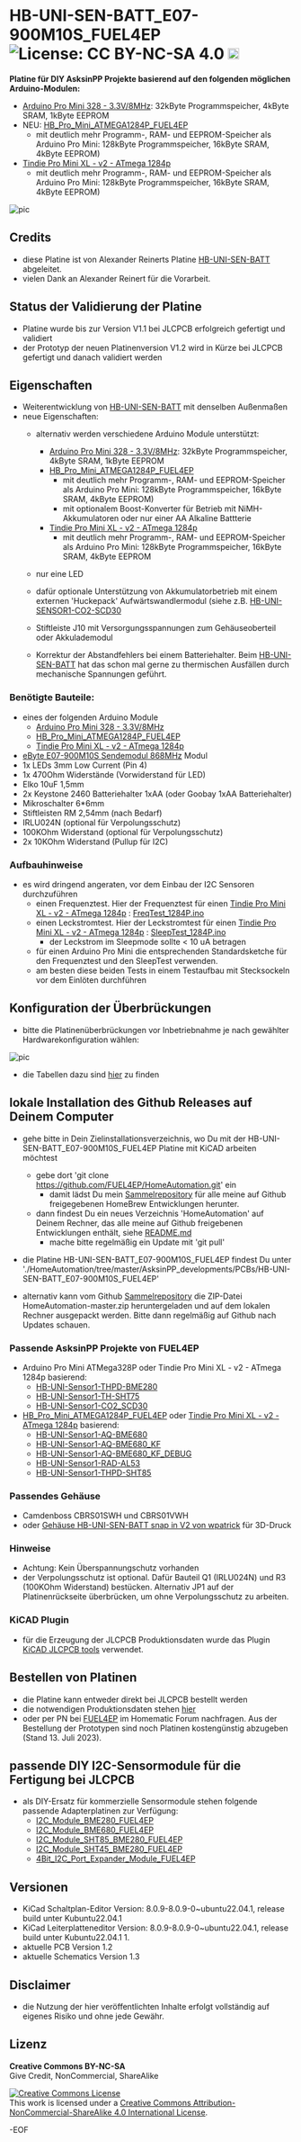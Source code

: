 # HB-UNI-SEN-BATT_E07-900M10S_FUEL4EP ![License: CC BY-NC-SA 4.0](https://img.shields.io/badge/License-CC%20BY--NC--SA%204.0-lightgrey.svg) <a href='https://ko-fi.com/FUEL4EP' target='_blank'><img height='20' style='border:0px;height:20px;' src='https://cdn.ko-fi.com/cdn/kofi1.png?v=2' border='0' alt='Buy Me a Coffee at ko-fi.com' /></a>

**Platine für DIY AsksinPP Projekte basierend auf den folgenden möglichen Arduino-Modulen:**
- [Arduino Pro Mini 328 - 3.3V/8MHz](https://www.sparkfun.com/arduino-pro-mini-328-3-3v-8mhz.html): 32kByte Programmspeicher, 4kByte SRAM, 1kByte EEPROM
- NEU: [HB_Pro_Mini_ATMEGA1284P_FUEL4EP](https://github.com/FUEL4EP/HomeAutomation/tree/master/AsksinPP_developments/PCBs/HB_Pro_Mini_ATMEGA1284P_FUEL4EP)
	+ mit deutlich mehr Programm-, RAM- und EEPROM-Speicher als Arduino Pro Mini: 128kByte Programmspeicher, 16kByte SRAM, 4kByte EEPROM)
- [Tindie Pro Mini XL - v2 - ATmega 1284p](https://www.tindie.com/products/prominimicros/pro-mini-xl-v2-atmega-1284p/)
	+ mit deutlich mehr Programm-, RAM- und EEPROM-Speicher als Arduino Pro Mini: 128kByte Programmspeicher, 16kByte SRAM, 4kByte EEPROM)


![pic](PNGs/HB-UNI-SEN-BATT_E07-900M10S_FUEL4EP_PCB_3D_top.png)

## Credits

- diese Platine ist von Alexander Reinerts Platine [HB-UNI-SEN-BATT](https://github.com/alexreinert/PCB/tree/master/HB-UNI-SEN-BATT) abgeleitet.
- vielen Dank an Alexander Reinert für die Vorarbeit.

## Status der Validierung der Platine

- Platine wurde bis zur Version V1.1 bei JLCPCB erfolgreich gefertigt und validiert
- der Prototyp der neuen Platinenversion V1.2 wird in Kürze bei JLCPCB gefertigt und danach validiert werden

## Eigenschaften

- Weiterentwicklung von [HB-UNI-SEN-BATT](https://github.com/alexreinert/PCB/tree/master/HB-UNI-SEN-BATT) mit denselben Außenmaßen
- neue Eigenschaften:
	+ alternativ werden verschiedene Arduino Module unterstützt:
		- [Arduino Pro Mini 328 - 3.3V/8MHz](https://www.sparkfun.com/arduino-pro-mini-328-3-3v-8mhz.html): 32kByte Programmspeicher, 4kByte SRAM, 1kByte EEPROM
		- [HB_Pro_Mini_ATMEGA1284P_FUEL4EP](https://github.com/FUEL4EP/HomeAutomation/tree/master/AsksinPP_developments/PCBs/HB_Pro_Mini_ATMEGA1284P_FUEL4EP)
			+ mit deutlich mehr Programm-, RAM- und EEPROM-Speicher als Arduino Pro Mini: 128kByte Programmspeicher, 16kByte SRAM, 4kByte EEPROM)
			+ mit optionalem Boost-Konverter für Betrieb mit NiMH-Akkumulatoren oder nur einer AA Alkaline Battterie
		- [Tindie Pro Mini XL - v2 - ATmega 1284p](https://www.tindie.com/products/prominimicros/pro-mini-xl-v2-atmega-1284p/)
			+ mit deutlich mehr Programm-, RAM- und EEPROM-Speicher als Arduino Pro Mini: 128kByte Programmspeicher, 16kByte SRAM, 4kByte EEPROM

    + nur eine LED
    + dafür optionale Unterstützung von Akkumulatorbetrieb mit einem externen 'Huckepack' Aufwärtswandlermodul (siehe z.B. [HB-UNI-SENSOR1-CO2-SCD30](https://github.com/FUEL4EP/HomeAutomation/tree/master/AsksinPP_developments/sketches/HB-UNI-Sensor1-CO2_SCD30)
    + Stiftleiste J10 mit Versorgungsspannungen zum Gehäuseoberteil oder Akkulademodul
    + Korrektur der Abstandfehlers bei einem Batteriehalter. Beim [HB-UNI-SEN-BATT](https://github.com/alexreinert/PCB/tree/master/HB-UNI-SEN-BATT) hat das schon mal gerne zu thermischen Ausfällen durch mechanische Spannungen geführt.

### Benötigte Bauteile:
* eines der folgenden Arduino Module
	- [Arduino Pro Mini 328 - 3.3V/8MHz](https://www.sparkfun.com/arduino-pro-mini-328-3-3v-8mhz.html)
	- [HB_Pro_Mini_ATMEGA1284P_FUEL4EP](https://github.com/FUEL4EP/HomeAutomation/tree/master/AsksinPP_developments/PCBs/HB_Pro_Mini_ATMEGA1284P_FUEL4EP)
	- [Tindie Pro Mini XL - v2 - ATmega 1284p](https://www.tindie.com/products/prominimicros/pro-mini-xl-v2-atmega-1284p/)
* [eByte E07-900M10S Sendemodul 868MHz](https://ebyteiot.com/products/ebyte-e07-900m10sti-cc1101-wireless-rf-module-868mhz-915mhz-ipex-stamp?_pos=2&_sid=bbf1d47dc&_ss=r) Modul
* 1x LEDs 3mm Low Current (Pin 4)
* 1x 470Ohm Widerstände (Vorwiderstand für LED)
* Elko 10uF 1,5mm
* 2x Keystone 2460 Batteriehalter 1xAA (oder Goobay 1xAA Batteriehalter)
* Mikroschalter 6*6mm
* Stiftleisten RM 2,54mm (nach Bedarf)
* IRLU024N (optional für Verpolungsschutz)
* 100KOhm Widerstand (optional für Verpolungsschutz)
* 2x 10KOhm Widerstand (Pullup für I2C)

### Aufbauhinweise

- es wird dringend angeraten, vor dem Einbau der I2C Sensoren durchzuführen
    + einen Frequenztest. Hier der Frequenztest für einen [Tindie Pro Mini XL - v2 - ATmega 1284p](https://www.tindie.com/products/prominimicros/pro-mini-xl-v2-atmega-1284p/) : [FreqTest_1284P.ino](../Supplements/FreqTest_1284P/FreqTest_1284P.ino)
    + einen Leckstromtest. Hier der Leckstromtest für einen [Tindie Pro Mini XL - v2 - ATmega 1284p](https://www.tindie.com/products/prominimicros/pro-mini-xl-v2-atmega-1284p/) : [SleepTest_1284P.ino](../Supplements/SleepTest_1284P/SleepTest_1284P.ino)
        + der Leckstrom im Sleepmode sollte < 10 uA betragen
    + für einen Arduino Pro Mini die entsprechenden Standardsketche für den Frequenztest und den SleepTest verwenden.
    + am besten diese beiden Tests in einem Testaufbau mit Stecksockeln vor dem Einlöten durchführen
    

## Konfiguration der Überbrückungen

- bitte die Platinenüberbrückungen vor Inbetriebnahme je nach gewählter Hardwarekonfiguration wählen:

![pic](./Jumper_settings/jumper_settings_HB-UNI-SEN-BATT_E07-900M10S_FUEL4EP.png)

- die Tabellen dazu sind [hier](./Jumper_settings) zu finden
    
## lokale Installation des Github Releases auf Deinem Computer

- gehe bitte in Dein Zielinstallationsverzeichnis, wo Du mit der HB-UNI-SEN-BATT_E07-900M10S_FUEL4EP Platine mit KiCAD arbeiten möchtest

  - gebe dort 'git clone https://github.com/FUEL4EP/HomeAutomation.git' ein
	  + damit lädst Du mein [Sammelrepository](https://github.com/FUEL4EP/HomeAutomation) für alle meine auf Github freigegebenen HomeBrew Entwicklungen herunter.
  - dann findest Du ein neues Verzeichnis 'HomeAutomation' auf Deinem Rechner, das alle meine auf Github freigebenen Entwicklungen enthält, siehe [README.md](https://github.com/FUEL4EP/HomeAutomation/blob/master/README.md)
  	+ mache bitte regelmäßig ein Update mit 'git pull'
 -	die Platine HB-UNI-SEN-BATT_E07-900M10S_FUEL4EP findest Du unter './HomeAutomation/tree/master/AsksinPP_developments/PCBs/HB-UNI-SEN-BATT_E07-900M10S_FUEL4EP'
 
- alternativ kann vom Github [Sammelrepository](https://github.com/FUEL4EP/HomeAutomation) die ZIP-Datei HomeAutomation-master.zip heruntergeladen und auf dem lokalen Rechner ausgepackt werden. Bitte dann regelmäßig auf Github nach Updates schauen.

### Passende AsksinPP Projekte von FUEL4EP
- Arduino Pro Mini ATMega328P oder Tindie Pro Mini XL - v2 - ATmega 1284p basierend:
    + [HB-UNI-Sensor1-THPD-BME280](https://github.com/FUEL4EP/HomeAutomation/tree/master/AsksinPP_developments/sketches/HB-UNI-Sensor1-THPD-BME280)
    + [HB-UNI-Sensor1-TH-SHT75](https://github.com/FUEL4EP/HomeAutomation/tree/master/AsksinPP_developments/sketches/HB-UNI-Sensor1-TH-SHT75)
     + [HB-UNI-Sensor1-CO2_SCD30](https://github.com/FUEL4EP/HomeAutomation/tree/master/AsksinPP_developments/sketches/HB-UNI-Sensor1-CO2_SCD30)
- [HB_Pro_Mini_ATMEGA1284P_FUEL4EP](https://github.com/FUEL4EP/HomeAutomation/tree/master/AsksinPP_developments/PCBs/HB_Pro_Mini_ATMEGA1284P_FUEL4EP) oder [Tindie Pro Mini XL - v2 - ATmega 1284p](https://www.tindie.com/products/prominimicros/pro-mini-xl-v2-atmega-1284p/) basierend:
     + [HB-UNI-Sensor1-AQ-BME680](https://github.com/FUEL4EP/HomeAutomation/tree/master/AsksinPP_developments/sketches/HB-UNI-Sensor1-AQ-BME680)
    + [HB-UNI-Sensor1-AQ-BME680_KF](https://github.com/FUEL4EP/HomeAutomation/tree/master/AsksinPP_developments/sketches/HB-UNI-Sensor1-AQ-BME680_KF)
    + [HB-UNI-Sensor1-AQ-BME680_KF_DEBUG](https://github.com/FUEL4EP/HomeAutomation/tree/master/AsksinPP_developments/sketches/HB-UNI-Sensor1-AQ-BME680_KF_DEBUG)
    + [HB-UNI-Sensor1-RAD-AL53](https://github.com/FUEL4EP/HomeAutomation/tree/master/AsksinPP_developments/sketches/HB-UNI-Sensor1-RAD-AL53)
    + [HB-UNI-Sensor1-THPD-SHT85](https://github.com/FUEL4EP/HomeAutomation/tree/master/AsksinPP_developments/sketches/HB-UNI-Sensor1-THPD-SHT85)

### Passendes Gehäuse
* Camdenboss CBRS01SWH und CBRS01VWH
* oder [Gehäuse HB-UNI-SEN-BATT snap in V2 von wpatrick](https://www.thingiverse.com/thing:3540481) für 3D-Druck

### Hinweise
* Achtung: Kein Überspannungschutz vorhanden
* der Verpolungsschutz ist optional. Dafür Bauteil Q1 (IRLU024N) und R3 (100KOhm Widerstand) bestücken. Alternativ JP1 auf der Platinenrückseite überbrücken, um ohne Verpolungsschutz zu arbeiten.

### KiCAD Plugin
- für die Erzeugung der JLCPCB Produktionsdaten wurde das Plugin [KiCAD JLCPCB tools](https://github.com/bouni/kicad-jlcpcb-tools) verwendet.


## Bestellen von Platinen

- die Platine kann entweder direkt bei JLCPCB bestellt werden
- die notwendigen Produktionsdaten stehen [hier](./jlcpcb/production_files/)
- oder per PN bei [FUEL4EP](https://homematic-forum.de/forum/ucp.php?i=pm&mode=compose&u=20685) im Homematic Forum nachfragen. Aus der Bestellung der Prototypen sind noch Platinen kostengünstig abzugeben (Stand 13. Juli 2023).
	
## passende DIY I2C-Sensormodule für die Fertigung bei JLCPCB
- als DIY-Ersatz für kommerzielle Sensormodule stehen folgende passende Adapterplatinen zur Verfügung:
	- [I2C_Module_BME280_FUEL4EP](https://github.com/FUEL4EP/HomeAutomation/tree/master/AsksinPP_developments/PCBs/I2C_Module_BME280_FUEL4EP)
	- [I2C_Module_BME680_FUEL4EP](https://github.com/FUEL4EP/HomeAutomation/tree/master/AsksinPP_developments/PCBs/I2C_Module_BME680_FUEL4EP)
	- [I2C_Module_SHT85_BME280_FUEL4EP](https://github.com/FUEL4EP/HomeAutomation/tree/master/AsksinPP_developments/PCBs/I2C_Module_SHT85_BME280_FUEL4EP)
	- [I2C_Module_SHT45_BME280_FUEL4EP](https://github.com/FUEL4EP/HomeAutomation/tree/master/AsksinPP_developments/PCBs/I2C_Module_SHT45_BME280_FUEL4EP)
	- [4Bit_I2C_Port_Expander_Module_FUEL4EP](https://github.com/FUEL4EP/HomeAutomation/tree/master/AsksinPP_developments/PCBs/4Bit_I2C_Port_Expander_Module_FUEL4EP)


## Versionen
- KiCad Schaltplan-Editor Version: 8.0.9-8.0.9-0~ubuntu22.04.1, release build unter Kubuntu22.04.1
- KiCad Leiterplatteneditor Version: 8.0.9-8.0.9-0~ubuntu22.04.1, release build unter Kubuntu22.04.1 1.
- aktuelle PCB Version 1.2 
- aktuelle Schematics Version 1.3 


## Disclaimer

-  die Nutzung der hier veröffentlichten Inhalte erfolgt vollständig auf eigenes Risiko und ohne jede Gewähr.

## Lizenz 

**Creative Commons BY-NC-SA**<br>
Give Credit, NonCommercial, ShareAlike

<a rel="license" href="http://creativecommons.org/licenses/by-nc-sa/4.0/"><img alt="Creative Commons License" style="border-width:0" src="https://i.creativecommons.org/l/by-nc-sa/4.0/88x31.png" /></a><br />This work is licensed under a <a rel="license" href="http://creativecommons.org/licenses/by-nc-sa/4.0/">Creative Commons Attribution-NonCommercial-ShareAlike 4.0 International License</a>.


-EOF
	

